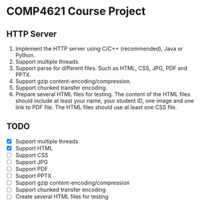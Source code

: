 # COMP4621 Course Project
## HTTP Server
1. Implement the HTTP server using C/C++ (recommended), Java or Python.
2. Support multiple threads.
3. Support parse for different files. Such as HTML, CSS, JPG, PDF and
PPTX.
4. Support gzip content-encoding/compression.
5. Support chunked transfer encoding.
6. Prepare several HTML files for testing. The content of the HTML files
should include at least your name, your student ID, one image and one
link to PDF file. The HTML files should use at least one CSS file.
## TODO
- [x] Support multiple threads
- [x] Support HTML
- [ ] Support CSS
- [ ] Support JPG
- [ ] Support PDF
- [ ] Support PPTX
- [ ] Support gzip content-encoding/compression
- [ ] Support chunked transfer encoding
- [ ] Create several HTML files for testing
